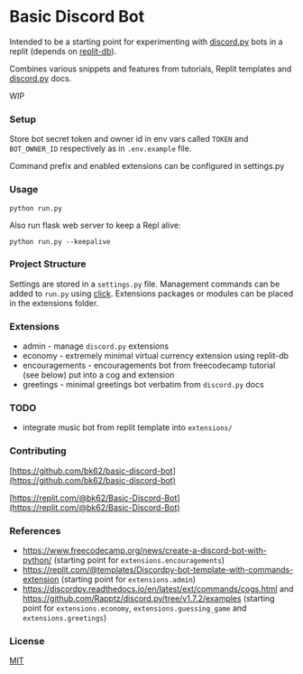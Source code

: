 # Basic Discord Bot

Intended to be a starting point for experimenting with [discord.py](https://discordpy.readthedocs.io/en/stable/) bots in a replit (depends on [replit-db](https://github.com/replit/replit-py)).

Combines various snippets and features from tutorials, Replit templates and [discord.py](https://discordpy.readthedocs.io/en/stable/) docs.

WIP

### Setup

Store bot secret token and owner id in env vars called `TOKEN` and `BOT_OWNER_ID` respectively as in `.env.example` file.

Command prefix and enabled extensions can be configured in settings.py

### Usage

`python run.py`

Also run flask web server to keep a Repl alive: 

`python run.py --keepalive`


### Project Structure
Settings are stored in a `settings.py` file. Management commands can be added to `run.py` using [click](https://click.palletsprojects.com/). Extensions packages or modules can be placed in the extensions folder.

### Extensions
- admin - manage `discord.py` extensions
- economy - extremely minimal virtual currency extension using replit-db
- encouragements - encouragements bot from freecodecamp tutorial (see below) put into a cog and extension
- greetings - minimal greetings bot verbatim from `discord.py` docs

### TODO

- integrate music bot from replit template into `extensions/`

### Contributing

[https://github.com/bk62/basic-discord-bot](https://github.com/bk62/basic-discord-bot)

[https://replit.com/@bk62/Basic-Discord-Bot](https://replit.com/@bk62/Basic-Discord-Bot)

### References

+ https://www.freecodecamp.org/news/create-a-discord-bot-with-python/ (starting point for `extensions.encouragements`)
+ https://replit.com/@templates/Discordpy-bot-template-with-commands-extension (starting point for `extensions.admin`)
+ https://discordpy.readthedocs.io/en/latest/ext/commands/cogs.html and  https://github.com/Rapptz/discord.py/tree/v1.7.2/examples (starting point for `extensions.economy`, `extensions.guessing_game` and `extensions.greetings`)

### License
[MIT](https://choosealicense.com/licenses/mit/)
